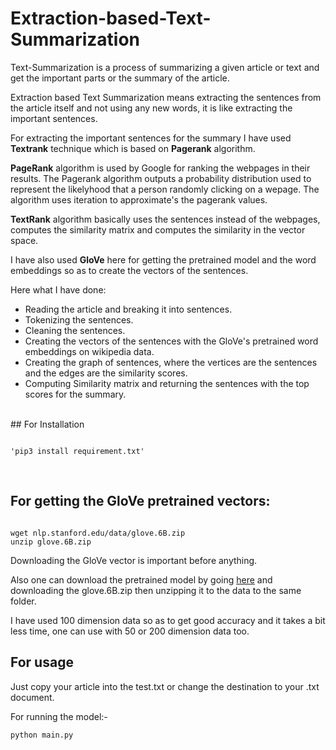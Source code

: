 # Extraction-based-Text-Summarization

Text-Summarization is a process of summarizing a given article or text and get the important parts or the summary of the article. 

Extraction based Text Summarization means extracting the sentences from the article itself and not using any new words, it is like extracting the important sentences. 

For extracting the important sentences for the summary I have used **Textrank** technique which is based on **Pagerank** algorithm.

**PageRank** algorithm is used  by Google for ranking the webpages in their results. The Pagerank algorithm outputs a probability distribution used to represent the likelyhood that a person randomly clicking on a wepage. The algorithm uses iteration to approximate's the pagerank values.

**TextRank** algorithm basically uses the sentences instead of the webpages, computes the similarity matrix and computes the similarity in the vector space.

I have also used **GloVe** here for getting the pretrained model and the word embeddings so as to create the vectors of the sentences.

Here what I have done:

- Reading the article and breaking it into sentences.
- Tokenizing the sentences.
- Cleaning the sentences.
- Creating the vectors of the sentences with the GloVe's pretrained word embeddings on wikipedia data.
- Creating the graph of sentences, where the vertices are the sentences and the edges are the similarity scores.
- Computing Similarity matrix and returning the sentences with the top scores for the summary. 
<br>
## For Installation


```

'pip3 install requirement.txt'

```
<br>

## For getting the GloVe pretrained vectors:

```

wget nlp.stanford.edu/data/glove.6B.zip
unzip glove.6B.zip

```
Downloading the GloVe vector is important before anything.

Also one can download the pretrained model by going [here](https://nlp.stanford.edu/projects/glove) and downloading the glove.6B.zip then unzipping it to the data to the same folder.

I have used 100 dimension data so as to get good accuracy and it takes a bit less time, one can use with 50 or 200 dimension data too.
<br>
## For usage 

Just copy your article into the test.txt or change the destination to your .txt document.


For running the model:-

```
python main.py

```
<br>
<br>
